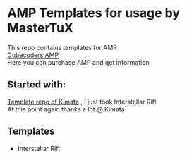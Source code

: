 # AMP Templates for usage by MasterTuX
This repo contains templates for AMP  
[Cubecoders AMP](https://cubecoders.com/)  
Here you can purchase AMP and get information  
  
## Started with:  
[Template repo of Kimata](https://github.com/KimataDev/AMPTemplates) , I just took Interstellar Rift  
At this point again thanks a lot @ Kimata 

## Templates
* Interstellar Rift